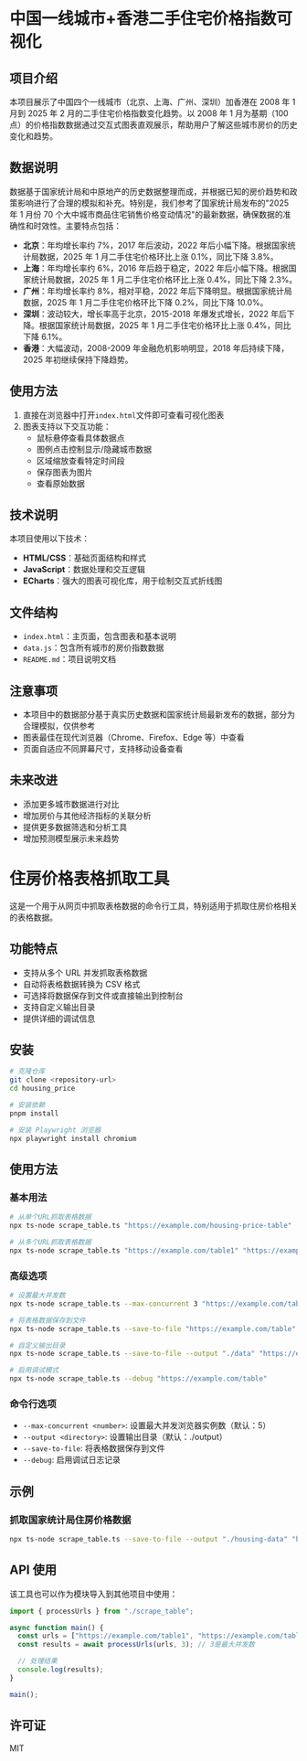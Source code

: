 # 中国一线城市+香港二手住宅价格指数可视化

## 项目介绍

本项目展示了中国四个一线城市（北京、上海、广州、深圳）加香港在 2008 年 1 月到 2025 年 2 月的二手住宅价格指数变化趋势。以 2008 年 1 月为基期（100 点）的价格指数数据通过交互式图表直观展示，帮助用户了解这些城市房价的历史变化和趋势。

## 数据说明

数据基于国家统计局和中原地产的历史数据整理而成，并根据已知的房价趋势和政策影响进行了合理的模拟和补充。特别是，我们参考了国家统计局发布的"2025 年 1 月份 70 个大中城市商品住宅销售价格变动情况"的最新数据，确保数据的准确性和时效性。主要特点包括：

- **北京**：年均增长率约 7%，2017 年后波动，2022 年后小幅下降。根据国家统计局数据，2025 年 1 月二手住宅价格环比上涨 0.1%，同比下降 3.8%。
- **上海**：年均增长率约 6%，2016 年后趋于稳定，2022 年后小幅下降。根据国家统计局数据，2025 年 1 月二手住宅价格环比上涨 0.4%，同比下降 2.3%。
- **广州**：年均增长率约 8%，相对平稳，2022 年后下降明显。根据国家统计局数据，2025 年 1 月二手住宅价格环比下降 0.2%，同比下降 10.0%。
- **深圳**：波动较大，增长率高于北京，2015-2018 年爆发式增长，2022 年后下降。根据国家统计局数据，2025 年 1 月二手住宅价格环比上涨 0.4%，同比下降 6.1%。
- **香港**：大幅波动，2008-2009 年金融危机影响明显，2018 年后持续下降，2025 年初继续保持下降趋势。

## 使用方法

1. 直接在浏览器中打开`index.html`文件即可查看可视化图表
2. 图表支持以下交互功能：
   - 鼠标悬停查看具体数据点
   - 图例点击控制显示/隐藏城市数据
   - 区域缩放查看特定时间段
   - 保存图表为图片
   - 查看原始数据

## 技术说明

本项目使用以下技术：

- **HTML/CSS**：基础页面结构和样式
- **JavaScript**：数据处理和交互逻辑
- **ECharts**：强大的图表可视化库，用于绘制交互式折线图

## 文件结构

- `index.html`：主页面，包含图表和基本说明
- `data.js`：包含所有城市的房价指数数据
- `README.md`：项目说明文档

## 注意事项

- 本项目中的数据部分基于真实历史数据和国家统计局最新发布的数据，部分为合理模拟，仅供参考
- 图表最佳在现代浏览器（Chrome、Firefox、Edge 等）中查看
- 页面自适应不同屏幕尺寸，支持移动设备查看

## 未来改进

- 添加更多城市数据进行对比
- 增加房价与其他经济指标的关联分析
- 提供更多数据筛选和分析工具
- 增加预测模型展示未来趋势

# 住房价格表格抓取工具

这是一个用于从网页中抓取表格数据的命令行工具，特别适用于抓取住房价格相关的表格数据。

## 功能特点

- 支持从多个 URL 并发抓取表格数据
- 自动将表格数据转换为 CSV 格式
- 可选择将数据保存到文件或直接输出到控制台
- 支持自定义输出目录
- 提供详细的调试信息

## 安装

```bash
# 克隆仓库
git clone <repository-url>
cd housing_price

# 安装依赖
pnpm install

# 安装 Playwright 浏览器
npx playwright install chromium
```

## 使用方法

### 基本用法

```bash
# 从单个URL抓取表格数据
npx ts-node scrape_table.ts "https://example.com/housing-price-table"

# 从多个URL抓取表格数据
npx ts-node scrape_table.ts "https://example.com/table1" "https://example.com/table2"
```

### 高级选项

```bash
# 设置最大并发数
npx ts-node scrape_table.ts --max-concurrent 3 "https://example.com/table1" "https://example.com/table2"

# 将表格数据保存到文件
npx ts-node scrape_table.ts --save-to-file "https://example.com/table"

# 自定义输出目录
npx ts-node scrape_table.ts --save-to-file --output "./data" "https://example.com/table"

# 启用调试模式
npx ts-node scrape_table.ts --debug "https://example.com/table"
```

### 命令行选项

- `--max-concurrent <number>`: 设置最大并发浏览器实例数（默认：5）
- `--output <directory>`: 设置输出目录（默认：./output）
- `--save-to-file`: 将表格数据保存到文件
- `--debug`: 启用调试日志记录

## 示例

### 抓取国家统计局住房价格数据

```bash
npx ts-node scrape_table.ts --save-to-file --output "./housing-data" "https://www.stats.gov.cn/sj/zxfb/202311/t20231115_1946624.html"
```

## API 使用

该工具也可以作为模块导入到其他项目中使用：

```typescript
import { processUrls } from "./scrape_table";

async function main() {
  const urls = ["https://example.com/table1", "https://example.com/table2"];
  const results = await processUrls(urls, 3); // 3是最大并发数

  // 处理结果
  console.log(results);
}

main();
```

## 许可证

MIT
